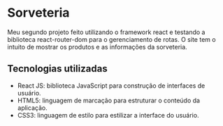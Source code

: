 # Sorveteria
Meu segundo projeto feito utilizando o framework react e testando a biblioteca react-router-dom para o gerenciamento de rotas. O site tem o intuito de mostrar os produtos e as informações da sorveteria.

## Tecnologias utilizadas
* React JS: biblioteca JavaScript para construção de interfaces de usuário.
* HTML5: linguagem de marcação para estruturar o conteúdo da aplicação.
* CSS3: linguagem de estilo para estilizar a interface do usuário.
